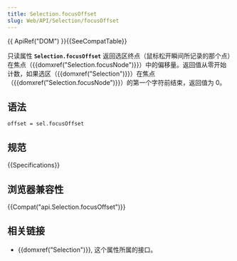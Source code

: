 ```yaml
---
title: Selection.focusOffset
slug: Web/API/Selection/focusOffset
---
```


{{ ApiRef("DOM") }}{{SeeCompatTable}}

只读属性 **`Selection.focusOffset`** 返回选区终点（鼠标松开瞬间所记录的那个点）在焦点（{{domxref("Selection.focusNode")}}）中的偏移量。返回值从零开始计数，如果选区（{{domxref("Selection")}}）在焦点（{{domxref("Selection.focusNode")}}）的第一个字符前结束，返回值为 0。

## 语法

```plain
offset = sel.focusOffset
```

## 规范

{{Specifications}}

## 浏览器兼容性

{{Compat("api.Selection.focusOffset")}}

## 相关链接

- {{domxref("Selection")}}, 这个属性所属的接口。
